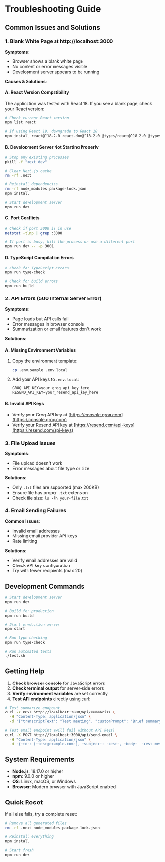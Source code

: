 # Troubleshooting Guide

## Common Issues and Solutions

### 1. Blank White Page at http://localhost:3000

**Symptoms**: 
- Browser shows a blank white page
- No content or error messages visible
- Development server appears to be running

**Causes & Solutions**:

#### A. React Version Compatibility
The application was tested with React 18. If you see a blank page, check your React version:

```bash
# Check current React version
npm list react

# If using React 19, downgrade to React 18
npm install react@^18.2.0 react-dom@^18.2.0 @types/react@^18.2.0 @types/react-dom@^18.2.0
```

#### B. Development Server Not Starting Properly
```bash
# Stop any existing processes
pkill -f "next dev"

# Clear Next.js cache
rm -rf .next

# Reinstall dependencies
rm -rf node_modules package-lock.json
npm install

# Start development server
npm run dev
```

#### C. Port Conflicts
```bash
# Check if port 3000 is in use
netstat -tlnp | grep :3000

# If port is busy, kill the process or use a different port
npm run dev -- -p 3001
```

#### D. TypeScript Compilation Errors
```bash
# Check for TypeScript errors
npm run type-check

# Check for build errors
npm run build
```

### 2. API Errors (500 Internal Server Error)

**Symptoms**:
- Page loads but API calls fail
- Error messages in browser console
- Summarization or email features don't work

**Solutions**:

#### A. Missing Environment Variables
1. Copy the environment template:
   ```bash
   cp .env.sample .env.local
   ```

2. Add your API keys to `.env.local`:
   ```env
   GROQ_API_KEY=your_groq_api_key_here
   RESEND_API_KEY=your_resend_api_key_here
   ```

#### B. Invalid API Keys
- Verify your Groq API key at [https://console.groq.com](https://console.groq.com)
- Verify your Resend API key at [https://resend.com/api-keys](https://resend.com/api-keys)

### 3. File Upload Issues

**Symptoms**:
- File upload doesn't work
- Error messages about file type or size

**Solutions**:
- Only `.txt` files are supported (max 200KB)
- Ensure file has proper `.txt` extension
- Check file size: `ls -lh your-file.txt`

### 4. Email Sending Failures

**Common Issues**:
- Invalid email addresses
- Missing email provider API keys
- Rate limiting

**Solutions**:
- Verify email addresses are valid
- Check API key configuration
- Try with fewer recipients (max 20)

## Development Commands

```bash
# Start development server
npm run dev

# Build for production
npm run build

# Start production server
npm start

# Run type checking
npm run type-check

# Run automated tests
./test.sh
```

## Getting Help

1. **Check browser console** for JavaScript errors
2. **Check terminal output** for server-side errors
3. **Verify environment variables** are set correctly
4. **Test API endpoints** directly using curl:

```bash
# Test summarize endpoint
curl -X POST http://localhost:3000/api/summarize \
  -H "Content-Type: application/json" \
  -d '{"transcriptText": "Test meeting", "customPrompt": "Brief summary"}'

# Test email endpoint (will fail without API keys)
curl -X POST http://localhost:3000/api/send-email \
  -H "Content-Type: application/json" \
  -d '{"to": ["test@example.com"], "subject": "Test", "body": "Test message"}'
```

## System Requirements

- **Node.js**: 18.17.0 or higher
- **npm**: 9.0.0 or higher
- **OS**: Linux, macOS, or Windows
- **Browser**: Modern browser with JavaScript enabled

## Quick Reset

If all else fails, try a complete reset:

```bash
# Remove all generated files
rm -rf .next node_modules package-lock.json

# Reinstall everything
npm install

# Start fresh
npm run dev
```
